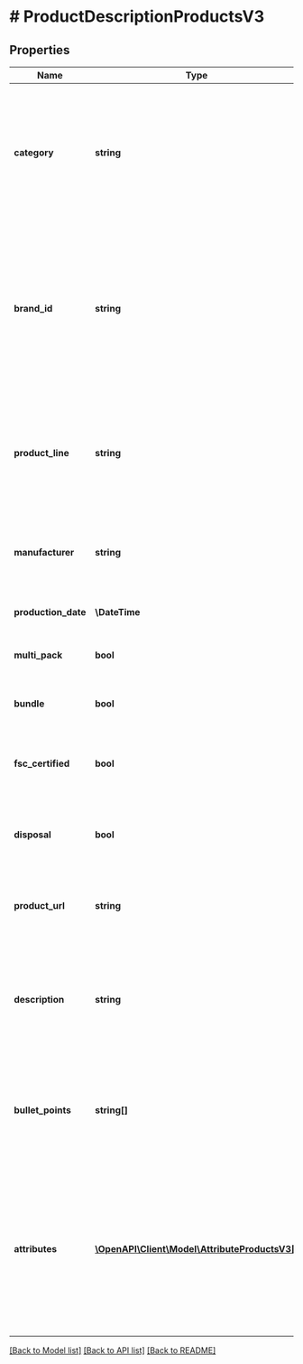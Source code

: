 # # ProductDescriptionProductsV3

## Properties

Name | Type | Description | Notes
------------ | ------------- | ------------- | -------------
**category** | **string** | Denotes the assortment type of the product, like &#39;bag&#39; or &#39;shirt&#39;. Mandatory. Must be identical for all variants of a product. Must be present in the Category service offered via Category endpoint |
**brand_id** | **string** | Denotes the brand ID of a product. Brands and the mapping of their names to brand Ids should be done using the brand endpoint. Must be present in the Brand service offered via Brand endpoint. Must be identical for all variants of a product. |
**product_line** | **string** | Denotes the proper name of a product, like &#39;501&#39;. May contain a maximum of 70 characters. If provided, it must be identical for all variants of a product. | [optional]
**manufacturer** | **string** | Denotes the manufacturer of a product. If provided, it must be identical for all variants of a product. | [optional]
**production_date** | **\DateTime** | Denotes the date of manufacture of a product variant. | [optional]
**multi_pack** | **bool** | If the product variant is part of a set: &#39;true&#39;; otherwise &#39;false&#39; | [optional]
**bundle** | **bool** | If the product variant is part of a bundle: &#39;true&#39;; otherwise &#39;false&#39; | [optional]
**fsc_certified** | **bool** | If the product variant is certified by the Forest Stewardship Council: &#39;true&#39;; otherwise &#39;false&#39; | [optional]
**disposal** | **bool** | If true, otto.de will present information about the disposal of the product (or parts of it). | [optional]
**product_url** | **string** | Refers to a representation of the product variant in a shop of the partner. Should be a valid URL. | [optional]
**description** | **string** | Represents a textual description of a product variant. May contain HTML elements. May contain a maximum of 2000 characters. Relevant for SEO. | [optional]
**bullet_points** | **string[]** | At least one bullet point must be provided. Up to five bullet points can be specified. May contain a minimum of 3 and a maximum of 180 characters. | [optional]
**attributes** | [**\OpenAPI\Client\Model\AttributeProductsV3[]**](AttributeProductsV3.md) | Lists all the descriptive information about a product variant a partner can provide. Must be provided in the form of a key values pair. Will be validated against the AttributeDefinitions from Category endpoint provided by Otto market. | [optional]

[[Back to Model list]](../../README.md#models) [[Back to API list]](../../README.md#endpoints) [[Back to README]](../../README.md)
